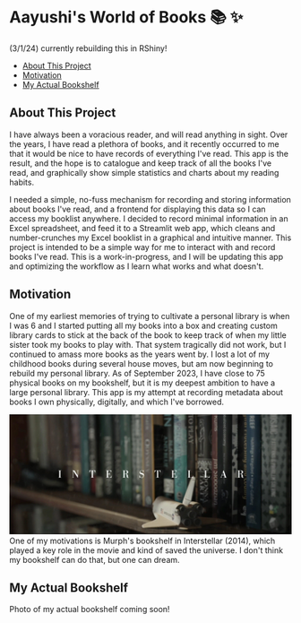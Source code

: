 # Aayushi's World of Books :books: :sparkles:

(3/1/24) currently rebuilding this in RShiny!

- [About This Project](#about-this-project)
- [Motivation](#motivation)
- [My Actual Bookshelf](#my-actual-bookshelf)

## About This Project

I have always been a voracious reader, and will read anything in sight. Over the years, I have read a plethora of books, and it recently occurred to me that it would be nice to have records of everything I've read. This app is the result, and the hope is to catalogue and keep track of all the books I've read, and graphically show simple statistics and charts about my reading habits.

I needed a simple, no-fuss mechanism for recording and storing information about books I've read, and a frontend for displaying this data so I can access my booklist anywhere. I decided to record minimal information in an Excel spreadsheet, and feed it to a Streamlit web app, which cleans and number-crunches my Excel booklist in a graphical and intuitive manner. This project is intended to be a simple way for me to interact with and record books I've read. This is a work-in-progress, and I will be updating this app and optimizing the workflow as I learn what works and what doesn't. 

## Motivation

One of my earliest memories of trying to cultivate a personal library is when I was 6 and I started putting all my books into a box and creating custom library cards to stick at the back of the book to keep track of when my little sister took my books to play with. That system tragically did not work, but I continued to amass more books as the years went by. I lost a lot of my childhood books during several house moves, but am now beginning to rebuild my personal library. As of September 2023, I have close to 75 physical books on my bookshelf, but it is my deepest ambition to have a large personal library. This app is my attempt at recording metadata about books I own physically, digitally, and which I've borrowed.

<img src="assets/interstellar.jpeg">
One of my motivations is Murph's bookshelf in Interstellar (2014), which played a key role in the movie and kind of saved the universe. I don't think my bookshelf can do that, but one can dream.

## My Actual Bookshelf

Photo of my actual bookshelf coming soon!